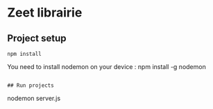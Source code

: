 
# Zeet librairie

## Project setup
```
npm install
```
You need to install nodemon on your device :
npm install -g nodemon
```

## Run projects
```

nodemon server.js



